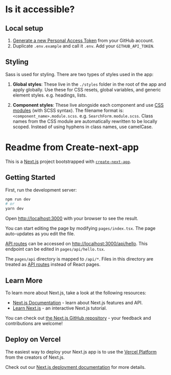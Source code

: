 # Is it accessible?

## Local setup

1. [Generate a new Personal Access Token](https://github.com/settings/tokens) from your GitHub account.
2. Duplicate `.env.example` and call it `.env`. Add your `GITHUB_API_TOKEN`.

## Styling

Sass is used for styling. There are two types of styles used in the app:

1. **Global styles**: These live in the `./styles` folder in the root of the app and apply globally. Use these for CSS resets, global variables, and generic element styles. e.g. headings, lists.

2. **Component styles**: These live alongside each component and use [CSS modules](https://nextjs.org/docs/basic-features/built-in-css-support#adding-component-level-css) (with SCSS syntax). The filename format is: `<component_name>.module.scss`. e.g. `SearchForm.module.scss`. Class names from the CSS module are automatically rewritten to be locally scoped. Instead of using hyphens in class names, use camelCase.

# Readme from Create-next-app

This is a [Next.js](https://nextjs.org/) project bootstrapped with [`create-next-app`](https://github.com/vercel/next.js/tree/canary/packages/create-next-app).

## Getting Started

First, run the development server:

```bash
npm run dev
# or
yarn dev
```

Open [http://localhost:3000](http://localhost:3000) with your browser to see the result.

You can start editing the page by modifying `pages/index.tsx`. The page auto-updates as you edit the file.

[API routes](https://nextjs.org/docs/api-routes/introduction) can be accessed on [http://localhost:3000/api/hello](http://localhost:3000/api/hello). This endpoint can be edited in `pages/api/hello.tsx`.

The `pages/api` directory is mapped to `/api/*`. Files in this directory are treated as [API routes](https://nextjs.org/docs/api-routes/introduction) instead of React pages.

## Learn More

To learn more about Next.js, take a look at the following resources:

- [Next.js Documentation](https://nextjs.org/docs) - learn about Next.js features and API.
- [Learn Next.js](https://nextjs.org/learn) - an interactive Next.js tutorial.

You can check out [the Next.js GitHub repository](https://github.com/vercel/next.js/) - your feedback and contributions are welcome!

## Deploy on Vercel

The easiest way to deploy your Next.js app is to use the [Vercel Platform](https://vercel.com/new?utm_medium=default-template&filter=next.js&utm_source=create-next-app&utm_campaign=create-next-app-readme) from the creators of Next.js.

Check out our [Next.js deployment documentation](https://nextjs.org/docs/deployment) for more details.
